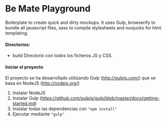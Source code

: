 # Be Mate Playground

Boilerplate to create quick and dirty mockups. It uses Gulp, browserify to bundle all javascript files, sass to compile stylesheets and nunjucks for html templating.

#### Directorios:

- build Directorio con todos los ficheros JS y CSS.

#### Iniciar el proyecto

El proyecto se ha desarrollado utilizando Gulp (http://gulpjs.com/) que se basa en NodeJS (http://nodejs.org/)

1. Instalar NodeJS
2. Instalar Gulp (https://github.com/gulpjs/gulp/blob/master/docs/getting-started.md)
3. Instalar todas las dependencias con ```"npm install"```
4. Ejecutar mediante ```"gulp"```

